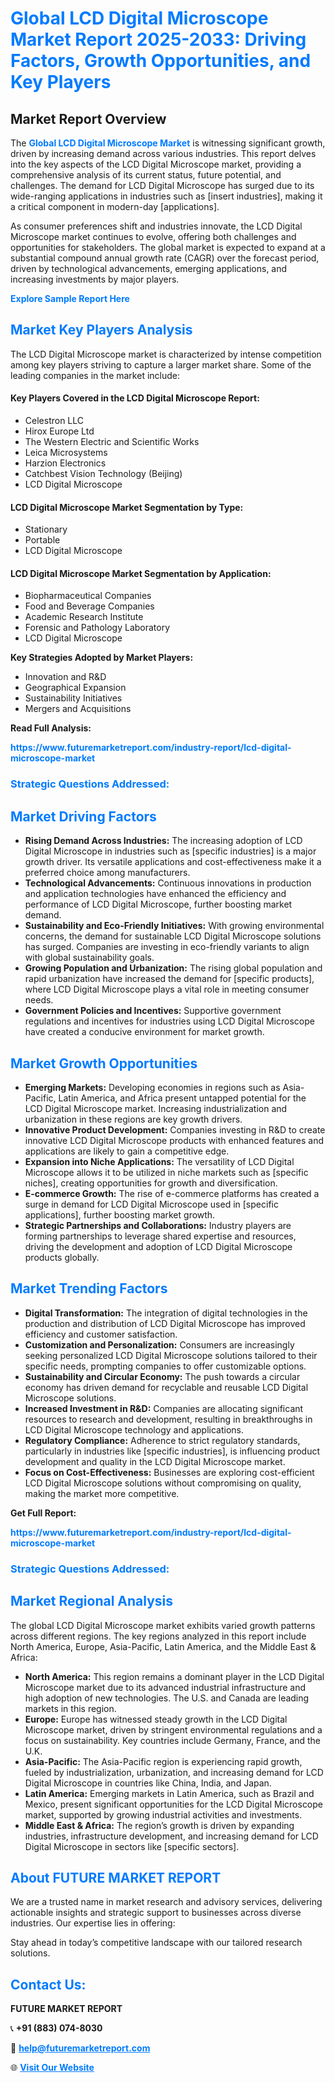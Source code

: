 <h1 style="color: #007BFF;">Global LCD Digital Microscope Market Report 2025-2033: Driving Factors, Growth Opportunities, and Key Players</h1>

<section id="overview">
<h2>Market Report Overview</h2>
<p>The <a href="https://www.futuremarketreport.com/industry-report/lcd-digital-microscope-market" style="color: #007BFF; text-decoration: none;"><strong>Global LCD Digital Microscope Market</strong></a> is witnessing significant growth, driven by increasing demand across various industries. This report delves into the key aspects of the LCD Digital Microscope market, providing a comprehensive analysis of its current status, future potential, and challenges. The demand for LCD Digital Microscope has surged due to its wide-ranging applications in industries such as [insert industries], making it a critical component in modern-day [applications].</p>
<p>As consumer preferences shift and industries innovate, the LCD Digital Microscope market continues to evolve, offering both challenges and opportunities for stakeholders. The global market is expected to expand at a substantial compound annual growth rate (CAGR) over the forecast period, driven by technological advancements, emerging applications, and increasing investments by major players.</p>
</section>

<section id="overview">
<p><a href="https://www.futuremarketreport.com/request-sample/reportId=99612" style="color: #007BFF; text-decoration: none;"><strong>Explore Sample Report Here</strong></a></p>
</section>

<section id="key-players">
<h2 style="color: #007BFF;">Market Key Players Analysis</h2>
<p>The LCD Digital Microscope market is characterized by intense competition among key players striving to capture a larger market share. Some of the leading companies in the market include:</p>
<h4>Key Players Covered in the LCD Digital Microscope Report:</h4>
<ul><li>Celestron LLC</li><li>Hirox Europe Ltd</li><li>The Western Electric and Scientific Works</li><li>Leica Microsystems</li><li>Harzion Electronics</li><li>Catchbest Vision Technology (Beijing)</li><li>LCD Digital Microscope</li></ul>
<h4>LCD Digital Microscope Market Segmentation by Type:</h4>
<ul><li>Stationary</li><li>Portable</li><li>LCD Digital Microscope</li></ul>

<h4>LCD Digital Microscope Market Segmentation by Application:</h4>
<ul><li>Biopharmaceutical Companies</li><li>Food and Beverage Companies</li><li>Academic Research Institute</li><li>Forensic and Pathology Laboratory</li><li>LCD Digital Microscope</li></ul>
<p><strong>Key Strategies Adopted by Market Players:</strong></p>
<ul>
<li>Innovation and R&D</li>
<li>Geographical Expansion</li>
<li>Sustainability Initiatives</li>
<li>Mergers and Acquisitions</li>
</ul>
</section>

<section>
<p><strong>Read Full Analysis: </strong></p><a href="https://www.futuremarketreport.com/industry-report/lcd-digital-microscope-market" style="color: #007BFF; text-decoration: none;"><strong>https://www.futuremarketreport.com/industry-report/lcd-digital-microscope-market</strong></a>
<h3 style="color: #007BFF;">Strategic Questions Addressed:</h3>
</section>

<section id="driving-factors">
<h2 style="color: #007BFF;">Market Driving Factors</h2>
<ul>
<li><strong>Rising Demand Across Industries:</strong> The increasing adoption of LCD Digital Microscope in industries such as [specific industries] is a major growth driver. Its versatile applications and cost-effectiveness make it a preferred choice among manufacturers.</li>
<li><strong>Technological Advancements:</strong> Continuous innovations in production and application technologies have enhanced the efficiency and performance of LCD Digital Microscope, further boosting market demand.</li>
<li><strong>Sustainability and Eco-Friendly Initiatives:</strong> With growing environmental concerns, the demand for sustainable LCD Digital Microscope solutions has surged. Companies are investing in eco-friendly variants to align with global sustainability goals.</li>
<li><strong>Growing Population and Urbanization:</strong> The rising global population and rapid urbanization have increased the demand for [specific products], where LCD Digital Microscope plays a vital role in meeting consumer needs.</li>
<li><strong>Government Policies and Incentives:</strong> Supportive government regulations and incentives for industries using LCD Digital Microscope have created a conducive environment for market growth.</li>
</ul>
</section>

<section id="growth-opportunities">
<h2 style="color: #007BFF;">Market Growth Opportunities</h2>
<ul>
<li><strong>Emerging Markets:</strong> Developing economies in regions such as Asia-Pacific, Latin America, and Africa present untapped potential for the LCD Digital Microscope market. Increasing industrialization and urbanization in these regions are key growth drivers.</li>
<li><strong>Innovative Product Development:</strong> Companies investing in R&D to create innovative LCD Digital Microscope products with enhanced features and applications are likely to gain a competitive edge.</li>
<li><strong>Expansion into Niche Applications:</strong> The versatility of LCD Digital Microscope allows it to be utilized in niche markets such as [specific niches], creating opportunities for growth and diversification.</li>
<li><strong>E-commerce Growth:</strong> The rise of e-commerce platforms has created a surge in demand for LCD Digital Microscope used in [specific applications], further boosting market growth.</li>
<li><strong>Strategic Partnerships and Collaborations:</strong> Industry players are forming partnerships to leverage shared expertise and resources, driving the development and adoption of LCD Digital Microscope products globally.</li>
</ul>
</section>

<section id="trending-factors">
<h2 style="color: #007BFF;">Market Trending Factors</h2>
<ul>
<li><strong>Digital Transformation:</strong> The integration of digital technologies in the production and distribution of LCD Digital Microscope has improved efficiency and customer satisfaction.</li>
<li><strong>Customization and Personalization:</strong> Consumers are increasingly seeking personalized LCD Digital Microscope solutions tailored to their specific needs, prompting companies to offer customizable options.</li>
<li><strong>Sustainability and Circular Economy:</strong> The push towards a circular economy has driven demand for recyclable and reusable LCD Digital Microscope solutions.</li>
<li><strong>Increased Investment in R&D:</strong> Companies are allocating significant resources to research and development, resulting in breakthroughs in LCD Digital Microscope technology and applications.</li>
<li><strong>Regulatory Compliance:</strong> Adherence to strict regulatory standards, particularly in industries like [specific industries], is influencing product development and quality in the LCD Digital Microscope market.</li>
<li><strong>Focus on Cost-Effectiveness:</strong> Businesses are exploring cost-efficient LCD Digital Microscope solutions without compromising on quality, making the market more competitive.</li>
</ul>
</section>

<section>
<p><strong>Get Full Report: </strong></p><a href="https://www.futuremarketreport.com/industry-report/lcd-digital-microscope-market" style="color: #007BFF; text-decoration: none;"><strong>https://www.futuremarketreport.com/industry-report/lcd-digital-microscope-market</strong></a>
<h3 style="color: #007BFF;">Strategic Questions Addressed:</h3>
</section>


<section id="regional-analysis">
<h2 style="color: #007BFF;">Market Regional Analysis</h2>
<p>The global LCD Digital Microscope market exhibits varied growth patterns across different regions. The key regions analyzed in this report include North America, Europe, Asia-Pacific, Latin America, and the Middle East & Africa:</p>
<ul>
<li><strong>North America:</strong> This region remains a dominant player in the LCD Digital Microscope market due to its advanced industrial infrastructure and high adoption of new technologies. The U.S. and Canada are leading markets in this region.</li>
<li><strong>Europe:</strong> Europe has witnessed steady growth in the LCD Digital Microscope market, driven by stringent environmental regulations and a focus on sustainability. Key countries include Germany, France, and the U.K.</li>
<li><strong>Asia-Pacific:</strong> The Asia-Pacific region is experiencing rapid growth, fueled by industrialization, urbanization, and increasing demand for LCD Digital Microscope in countries like China, India, and Japan.</li>
<li><strong>Latin America:</strong> Emerging markets in Latin America, such as Brazil and Mexico, present significant opportunities for the LCD Digital Microscope market, supported by growing industrial activities and investments.</li>
<li><strong>Middle East & Africa:</strong> The region’s growth is driven by expanding industries, infrastructure development, and increasing demand for LCD Digital Microscope in sectors like [specific sectors].</li>
</ul>
</section>

<footer>
<h2 style="color: #007BFF;">About FUTURE MARKET REPORT</h2>
<p>We are a trusted name in market research and advisory services, delivering actionable insights and strategic support to businesses across diverse industries. Our expertise lies in offering:</p>

<p>Stay ahead in today’s competitive landscape with our tailored research solutions.</p>

<h2 style="color: #007BFF;">Contact Us:</h2>
<p><strong>FUTURE MARKET REPORT</strong></p>
<p>📞 <strong>+91 (883) 074-8030</strong></p>
<p>📧 <strong><a href="mailto:help@futuremarketreport.com" style="color: #007BFF;">help@futuremarketreport.com</a></strong></p>
<p>🌐 <strong><a href="https://www.futuremarketreport.com/" style="color: #007BFF;">Visit Our Website</a></strong></p>
</footer>